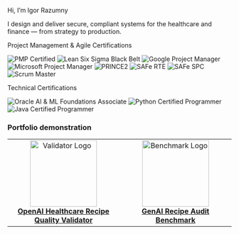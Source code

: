 Hi, I’m Igor Razumny 

I design and deliver secure, compliant systems for the healthcare and finance — from strategy to production.

Project Management & Agile Certifications

![PMP Certified](https://img.shields.io/badge/PMP-Certified-blue?style=for-the-badge)
![Lean Six Sigma Black Belt](https://img.shields.io/badge/Lean%20Six%20Sigma-Black%20Belt-yellow?style=for-the-badge)
![Google Project Manager](https://img.shields.io/badge/Google-Project%20Manager-lightgrey?style=for-the-badge)
![Microsoft Project Manager](https://img.shields.io/badge/Microsoft-Project%20Manager-lightgrey?style=for-the-badge)
![PRINCE2](https://img.shields.io/badge/PRINCE2-Project%20Manager-purple?style=for-the-badge)
![SAFe RTE](https://img.shields.io/badge/SAFe-RTE-brightgreen?style=for-the-badge)
![SAFe SPC](https://img.shields.io/badge/SAFe-SPC-green?style=for-the-badge)
![Scrum Master](https://img.shields.io/badge/Scrum%20Alliance-Scrum%20Master-orange?style=for-the-badge)

Technical Certifications

![Oracle AI & ML Foundations Associate](https://img.shields.io/badge/Oracle-AI%20%26%20ML%20Foundations-F80000?style=for-the-badge&logo=oracle&logoColor=white)
![Python Certified Programmer](https://img.shields.io/badge/Python-Certified-3776AB?style=for-the-badge&logo=python&logoColor=white)
![Java Certified Programmer](https://img.shields.io/badge/Java-Certified-ED8B00?style=for-the-badge&logo=openjdk&logoColor=white)

### Portfolio demonstration

<table>
  <tr>
    <td align="center" width="50%">
      <a href="https://github.com/igorrazumny/openai-recipe-quality-validator">
        <img src="https://github.com/igorrazumny/openai-recipe-quality-validator/blob/main/public_assets/Logo%206.png?raw=true" alt="Validator Logo" width="150"/><br/>
        <strong>OpenAI Healthcare Recipe Quality Validator</strong>
      </a>
    </td>
    <td align="center" width="50%">
      <a href="https://github.com/igorrazumny/genai-recipe-audit-benchmark">
        <img src="https://github.com/igorrazumny/genai-recipe-audit-benchmark/blob/main/public_assets/GenAIRecipeAuditBenchmarkLogo.png?raw=true" alt="Benchmark Logo" width="150"/><br/>
        <strong>GenAI Recipe Audit Benchmark</strong>
      </a>
    </td>
  </tr>
</table>
